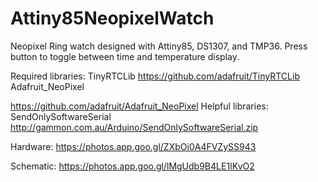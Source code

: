 # Attiny85NeopixelWatch
Neopixel Ring watch designed with Attiny85, DS1307, and TMP36. Press button to toggle between time and temperature display.

Required libraries:
TinyRTCLib
https://github.com/adafruit/TinyRTCLib
Adafruit_NeoPixel

https://github.com/adafruit/Adafruit_NeoPixel
Helpful libraries:
SendOnlySoftwareSerial
http://gammon.com.au/Arduino/SendOnlySoftwareSerial.zip

Hardware:
https://photos.app.goo.gl/ZXbOi0A4FVZySS943

Schematic:
https://photos.app.goo.gl/lMgUdb9B4LE1IKvO2
